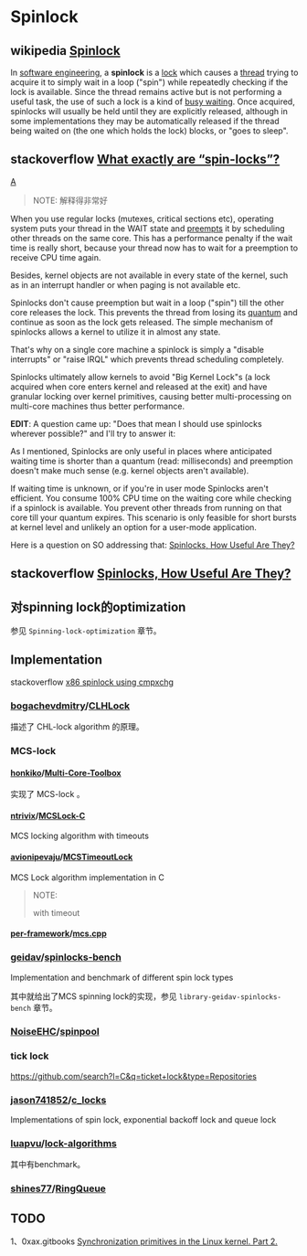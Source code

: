 # Spinlock



## wikipedia [Spinlock](https://en.wikipedia.org/wiki/Spinlock)

In [software engineering](https://en.wikipedia.org/wiki/Software_engineering), a **spinlock** is a [lock](https://en.wikipedia.org/wiki/Lock_(computer_science)) which causes a [thread](https://en.wikipedia.org/wiki/Thread_(computer_science)) trying to acquire it to simply wait in a loop ("spin") while repeatedly checking if the lock is available. Since the thread remains active but is not performing a useful task, the use of such a lock is a kind of [busy waiting](https://en.wikipedia.org/wiki/Busy_waiting). Once acquired, spinlocks will usually be held until they are explicitly released, although in some implementations they may be automatically released if the thread being waited on (the one which holds the lock) blocks, or "goes to sleep".

## stackoverflow [What exactly are “spin-locks”?](https://stackoverflow.com/questions/1957398/what-exactly-are-spin-locks)

[A](https://stackoverflow.com/a/1957464)

> NOTE: 解释得非常好

When you use regular locks (mutexes, critical sections etc), operating system puts your thread in the WAIT state and [preempts](https://en.wikipedia.org/wiki/Preemption_(computing)) it by scheduling other threads on the same core. This has a performance penalty if the wait time is really short, because your thread now has to wait for a preemption to receive CPU time again.

Besides, kernel objects are not available in every state of the kernel, such as in an interrupt handler or when paging is not available etc.

Spinlocks don't cause preemption but wait in a loop ("spin") till the other core releases the lock. This prevents the thread from losing its [quantum](https://en.wikipedia.org/wiki/Preemption_(computing)#Time_slice) and continue as soon as the lock gets released. The simple mechanism of spinlocks allows a kernel to utilize it in almost any state.

That's why on a single core machine a spinlock is simply a "disable interrupts" or "raise IRQL" which prevents thread scheduling completely.

Spinlocks ultimately allow kernels to avoid "Big Kernel Lock"s (a lock acquired when core enters kernel and released at the exit) and have granular locking over kernel primitives, causing better multi-processing on multi-core machines thus better performance.

**EDIT**: A question came up: "Does that mean I should use spinlocks wherever possible?" and I'll try to answer it:

As I mentioned, Spinlocks are only useful in places where anticipated waiting time is shorter than a quantum (read: milliseconds) and preemption doesn't make much sense (e.g. kernel objects aren't available).

If waiting time is unknown, or if you're in user mode Spinlocks aren't efficient. You consume 100% CPU time on the waiting core while checking if a spinlock is available. You prevent other threads from running on that core till your quantum expires. This scenario is only feasible for short bursts at kernel level and unlikely an option for a user-mode application.

Here is a question on SO addressing that: [Spinlocks, How Useful Are They?](https://stackoverflow.com/questions/1456225/spinlocks-how-much-useful-are-they)

## stackoverflow [Spinlocks, How Useful Are They?](https://stackoverflow.com/questions/1456225/spinlocks-how-useful-are-they)



## 对spinning lock的optimization

参见 `Spinning-lock-optimization` 章节。

## Implementation

stackoverflow [x86 spinlock using cmpxchg](https://stackoverflow.com/questions/6935442/x86-spinlock-using-cmpxchg)



### [bogachevdmitry](https://github.com/bogachevdmitry)/**[CLHLock](https://github.com/bogachevdmitry/CLHLock)**

描述了 CHL-lock algorithm 的原理。



### MCS-lock

#### [honkiko](https://github.com/honkiko)/**[Multi-Core-Toolbox](https://github.com/honkiko/Multi-Core-Toolbox)**

实现了 MCS-lock 。



#### [ntrivix](https://github.com/ntrivix)/**[MCSLock-C](https://github.com/ntrivix/MCSLock-C)**

MCS locking algorithm with timeouts



#### [avionipevaju](https://github.com/avionipevaju)/**[MCSTimeoutLock](https://github.com/avionipevaju/MCSTimeoutLock)**

MCS Lock algorithm implementation in C

> NOTE: 
>
> with timeout



#### [per-framework](https://github.com/per-framework)/**[mcs.cpp](https://github.com/per-framework/mcs.cpp)**



### [geidav](https://github.com/geidav)/**[spinlocks-bench](https://github.com/geidav/spinlocks-bench)**

Implementation and benchmark of different spin lock types

其中就给出了MCS spinning lock的实现，参见 `library-geidav-spinlocks-bench` 章节。

### [NoiseEHC](https://github.com/NoiseEHC)/**[spinpool](https://github.com/NoiseEHC/spinpool)**





### tick lock

https://github.com/search?l=C&q=ticket+lock&type=Repositories



### [jason741852](https://github.com/jason741852)/**[c_locks](https://github.com/jason741852/c_locks)**

Implementations of spin lock, exponential backoff lock and queue lock

### [luapvu](https://github.com/luapvu)/**[lock-algorithms](https://github.com/luapvu/lock-algorithms)**

其中有benchmark。



### [shines77](https://github.com/shines77)/**[RingQueue](https://github.com/shines77/RingQueue)**



## TODO

1、0xax.gitbooks [Synchronization primitives in the Linux kernel. Part 2.](https://0xax.gitbooks.io/linux-insides/content/SyncPrim/linux-sync-2.html)

